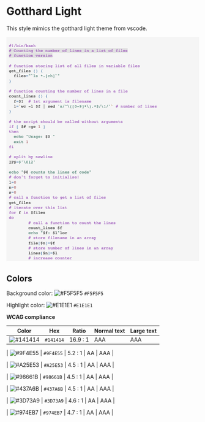# Gotthard Light

This style mimics the gotthard light theme from vscode.

![Screenshot of the gotthard-light theme in a bash script](./images/gotthard-light.png)

## Colors

Background color: ![#F5F5F5](https://via.placeholder.com/20/F5F5F5/F5F5F5.png) `#F5F5F5`

Highlight color: ![#E1E1E1](https://via.placeholder.com/20/E1E1E1/E1E1E1.png) `#E1E1E1`

**WCAG compliance**

| Color                                                        | Hex       | Ratio    | Normal text | Large text |
| ------------------------------------------------------------ | --------- | -------- | ----------- | ---------- |
| ![#141414](https://via.placeholder.com/20/141414/141414.png) | `#141414` | 16.9 : 1 | AAA         | AAA        |

| ![#9F4E55](https://via.placeholder.com/20/9F4E55/9F4E55.png) | `#9F4E55` | 5.2 : 1 | AA | AAA |

| ![#A25E53](https://via.placeholder.com/20/A25E53/A25E53.png) | `#A25E53` | 4.5 : 1 | AA | AAA |

| ![#98661B](https://via.placeholder.com/20/98661B/98661B.png) | `#98661B` | 4.5 : 1 | AA | AAA |

| ![#437A6B](https://via.placeholder.com/20/437A6B/437A6B.png) | `#437A6B` | 4.5 : 1 | AA | AAA |

| ![#3D73A9](https://via.placeholder.com/20/3D73A9/3D73A9.png) | `#3D73A9` | 4.6 : 1 | AA | AAA |

| ![#974EB7](https://via.placeholder.com/20/974EB7/974EB7.png) | `#974EB7` | 4.7 : 1 | AA | AAA |
